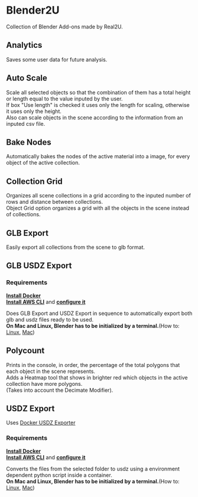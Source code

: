 # Blender2U

Collection of Blender Add-ons made by Real2U.

## Analytics
Saves some user data for future analysis.

## Auto Scale  
Scale all selected objects so that the combination of them has a total height or 
length equal to the value inputed by the user.  
If box "Use length" is checked it uses only the length for scaling, 
otherwise it uses only the height.  
Also can scale objects in the scene according to the information from an inputed csv file.  

## Bake Nodes  
Automatically bakes the nodes of the active material into a image, for every object of the active collection.

## Collection Grid  
Organizes all scene collections in a grid according to the inputed number of rows and distance between collections.  
Object Grid option organizes a grid with all the objects in the scene instead of collections.  

## GLB Export  
Easily export all collections from the scene to glb format.  

## GLB USDZ Export  
### Requirements
[**Install Docker**](https://docs.docker.com/docker-for-windows/install/)  
[**Install AWS CLI**](https://docs.aws.amazon.com/pt_br/cli/latest/userguide/install-windows.html)
and [**configure it**](https://docs.aws.amazon.com/pt_br/cli/latest/userguide/cli-chap-configure.html)    

Does GLB Export and USDZ Export in sequence to automatically export both glb and usdz files ready to be used.  
**On Mac and Linux, Blender has to be initialized by a terminal.**(How to:
[Linux](https://docs.blender.org/manual/en/latest/advanced/command_line/launch/linux.html),
[Mac](https://docs.blender.org/manual/en/latest/advanced/command_line/launch/macos.html))  

## Polycount  
Prints in the console, in order, the percentage of the total polygons that each object in the scene represents.  
Adds a Heatmap tool that shows in brighter red which objects in the active collection have more polygons.  
(Takes into account the Decimate Modifier).  

## USDZ Export  
Uses [Docker USDZ Exporter](https://gitlab.com/real2u/usdz-exporter)  
### Requirements
[**Install Docker**](https://docs.docker.com/docker-for-windows/install/)  
[**Install AWS CLI**](https://docs.aws.amazon.com/pt_br/cli/latest/userguide/install-windows.html)
and [**configure it**](https://docs.aws.amazon.com/pt_br/cli/latest/userguide/cli-chap-configure.html)    

Converts the files from the selected folder to usdz using a environment dependent python script inside a container.  
**On Mac and Linux, Blender has to be initialized by a terminal.**(How to:
[Linux](https://docs.blender.org/manual/en/latest/advanced/command_line/launch/linux.html),
[Mac](https://docs.blender.org/manual/en/latest/advanced/command_line/launch/macos.html))  